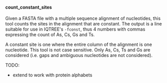 #### count_constant_sites

Given a FASTA file with a multiple sequence alignment of nucleotides,
this tool counts the sites in the alignment that are constant. The 
output is a line suitable for use in IQTREE's `-fconst`, thus 4 numbers
with commas expressing the count of As, Cs, Gs and Ts.

A constant site is one where the entire column of the alignment
is one nucleotide. This tool is not case sensitive. Only As, Cs,
Ts and Gs are considered (i.e. gaps and ambiguous nucleotides are
not considered).

TODO: 

* extend to work with protein alphabets

